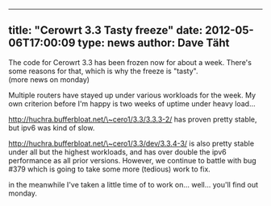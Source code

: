 
---
title: "Cerowrt 3.3 Tasty freeze"
date: 2012-05-06T17:00:09
type: news
author: Dave Täht
---
The code for Cerowrt 3.3 has been frozen now for about a week. There's
some reasons for that, which is why the freeze is "tasty".\
(more news on monday)

Multiple routers have stayed up under various workloads for the week. My
own criterion before I'm happy is two weeks of uptime under heavy
load...

http://huchra.bufferbloat.net/\~cero1/3.3/3.3.3-2/ has proven pretty
stable, but ipv6 was kind of slow.

http://huchra.bufferbloat.net/\~cero1/3.3/dev/3.3.4-3/ is also pretty
stable under all but the highest workloads, and has over double the ipv6
performance as all prior versions. However, we continue to battle with
bug \#379 which is going to take some more (tedious) work to fix.

in the meanwhile I've taken a little time of to work on... well...
you'll find out monday.
